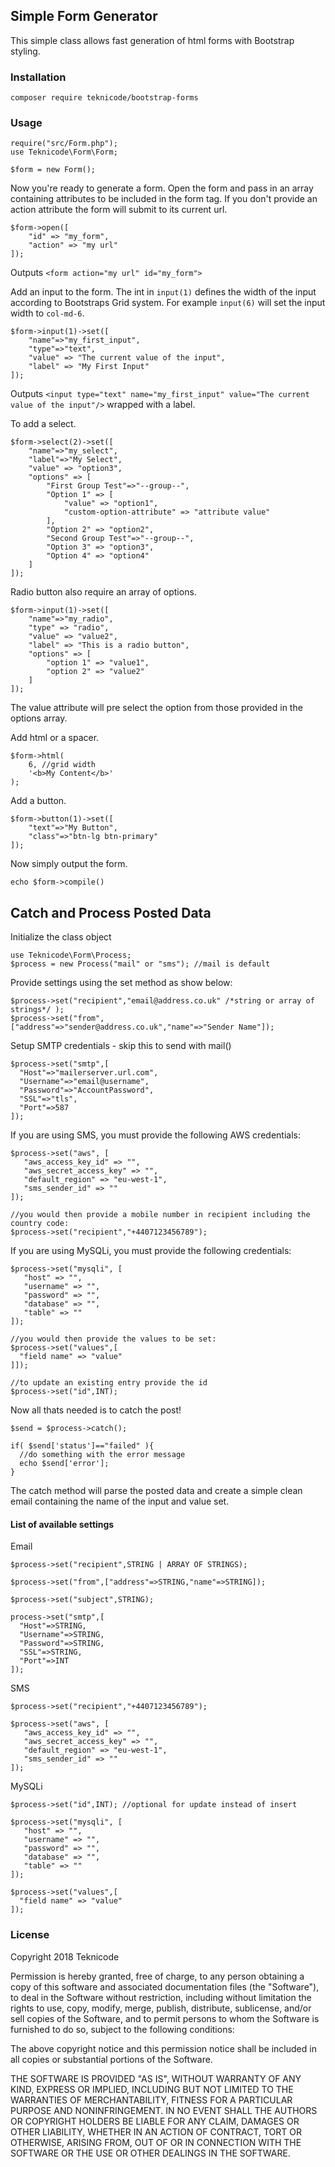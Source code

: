 ## Simple Form Generator

This simple class allows fast generation of html forms with Bootstrap styling.

### Installation

```
composer require teknicode/bootstrap-forms
```

### Usage

```
require("src/Form.php");
use Teknicode\Form\Form;

$form = new Form();
```

Now you're ready to generate a form.
Open the form and pass in an array containing attributes to be included in the form tag. If you don't provide an action attribute the form will submit to its current url.

```
$form->open([
    "id" => "my_form",
    "action" => "my url"
]);
```

Outputs `<form action="my url" id="my_form">`

Add an input to the form. The int in `input(1)` defines the width of the input according to Bootstraps Grid system. For example `input(6)` will set the input width to `col-md-6`.

```
$form->input(1)->set([
    "name"=>"my_first_input",
    "type"=>"text",
    "value" => "The current value of the input",
    "label" => "My First Input"
]);
```

Outputs `<input type="text" name="my_first_input" value="The current value of the input"/>` wrapped with a label.

To add a select.

```
$form->select(2)->set([
    "name"=>"my_select",
    "label"=>"My Select",
    "value" => "option3",
    "options" => [
        "First Group Test"=>"--group--",
        "Option 1" => [
            "value" => "option1",
            "custom-option-attribute" => "attribute value"
        ],
        "Option 2" => "option2",
        "Second Group Test"=>"--group--",
        "Option 3" => "option3",
        "Option 4" => "option4"
    ]
]);
```

Radio button also require an array of options.

```
$form->input(1)->set([
    "name"=>"my_radio",
    "type" => "radio",
    "value" => "value2",
    "label" => "This is a radio button",
    "options" => [
        "option 1" => "value1",
        "option 2" => "value2"
    ]
]);
```

The value attribute will pre select the option from those provided in the options array.

Add html or a spacer.

```
$form->html(
    6, //grid width
    '<b>My Content</b>'
);
```

Add a button.

```
$form->button(1)->set([
    "text"=>"My Button",
    "class"=>"btn-lg btn-primary"
]);
```

Now simply output the form.

`echo $form->compile()`

## Catch and Process Posted Data

Initialize the class object

```
use Teknicode\Form\Process;
$process = new Process("mail" or "sms"); //mail is default
```
Provide settings using the set method as show below:
```
$process->set("recipient","email@address.co.uk" /*string or array of strings*/ );
$process->set("from",["address"=>"sender@address.co.uk","name"=>"Sender Name"]);
```
Setup SMTP credentials - skip this to send with mail()
```
$process->set("smtp",[
  "Host"=>"mailerserver.url.com",
  "Username"=>"email@username",
  "Password"=>"AccountPassword",
  "SSL"=>"tls",
  "Port"=>587
]);
```
If you are using SMS, you must provide the following AWS credentials:
```
$process->set("aws", [
   "aws_access_key_id" => "",
   "aws_secret_access_key" => "",
   "default_region" => "eu-west-1",
   "sms_sender_id" => ""
]);

//you would then provide a mobile number in recipient including the country code:
$process->set("recipient","+4407123456789");
```
If you are using MySQLi, you must provide the following credentials:
```
$process->set("mysqli", [
   "host" => "",
   "username" => "",
   "password" => "",
   "database" => "",
   "table" => ""
]);

//you would then provide the values to be set:
$process->set("values",[
  "field name" => "value"
]]);

//to update an existing entry provide the id
$process->set("id",INT);

```

Now all thats needed is to catch the post!
```
$send = $process->catch();

if( $send['status']=="failed" ){
  //do something with the error message
  echo $send['error'];
}
```
The catch method will parse the posted data and create a simple clean email containing the name of the input and value set.

#### List of available settings

Email
```
$process->set("recipient",STRING | ARRAY OF STRINGS);

$process->set("from",["address"=>STRING,"name"=>STRING]);

$process->set("subject",STRING);

process->set("smtp",[
  "Host"=>STRING,
  "Username"=>STRING,
  "Password"=>STRING,
  "SSL"=>STRING,
  "Port"=>INT
]);
```

SMS
```
$process->set("recipient","+4407123456789");

$process->set("aws", [
   "aws_access_key_id" => "",
   "aws_secret_access_key" => "",
   "default_region" => "eu-west-1",
   "sms_sender_id" => ""
]);
```

MySQLi
```
$process->set("id",INT); //optional for update instead of insert

$process->set("mysqli", [
   "host" => "",
   "username" => "",
   "password" => "",
   "database" => "",
   "table" => ""
]);

$process->set("values",[
  "field name" => "value"
]);
```

### License

Copyright 2018 Teknicode

Permission is hereby granted, free of charge, to any person obtaining a copy of this software and associated documentation files (the "Software"), to deal in the Software without restriction, including without limitation the rights to use, copy, modify, merge, publish, distribute, sublicense, and/or sell copies of the Software, and to permit persons to whom the Software is furnished to do so, subject to the following conditions:

The above copyright notice and this permission notice shall be included in all copies or substantial portions of the Software.

THE SOFTWARE IS PROVIDED "AS IS", WITHOUT WARRANTY OF ANY KIND, EXPRESS OR IMPLIED, INCLUDING BUT NOT LIMITED TO THE WARRANTIES OF MERCHANTABILITY, FITNESS FOR A PARTICULAR PURPOSE AND NONINFRINGEMENT. IN NO EVENT SHALL THE AUTHORS OR COPYRIGHT HOLDERS BE LIABLE FOR ANY CLAIM, DAMAGES OR OTHER LIABILITY, WHETHER IN AN ACTION OF CONTRACT, TORT OR OTHERWISE, ARISING FROM, OUT OF OR IN CONNECTION WITH THE SOFTWARE OR THE USE OR OTHER DEALINGS IN THE SOFTWARE.

